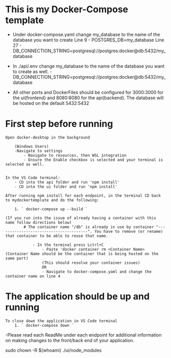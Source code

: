 # This is my Docker-Compose template

- Under docker-compose.yaml change my_database to the name of the database you want to create
    Line 9 - POSTGRES_DB=my_database
    Line 27 - DB_CONNECTION_STRING=postgresql://postgres:docker@db:5432/my_database 
      
- In ./api/.env change my_database to the name of the database you want to create as well.
      - DB_CONNECTION_STRING=postgresql://postgres:docker@db:5432/my_database

- All other ports and DockerFiles should be configured for 3000:3000 for the ui(frontend) and 8080:8080 for the api(backend). The database will be hosted on the default 5432:5432

# First step before running
    
    Open docker-desktop in the background
        
        (Windows Users)
        -Navigate to settings
            - Navigate to resources, then WSL integration
            - Ensure the Enable checkbox is selected and your terminal is selected as well.


    In the VS Code terminal:
        - CD into the api folder and run 'npm install'
        - CD into the ui folder and run 'npm install'

    After running npm install for each endpoint, in the terminal CD back to mydockertemplate and do the following:

        1. ` docker-compose up --build `
            
    (If you run into the issue of already having a container with this name follow directions below)
            # The container name "/db" is already in use by container "---------------------------------------". You have to remove (or rename) that container to be able to reuse that name.

                - In the terminal press Lctrl+C
                    - Paste 'docker container rm <Container Name> (Container Name should be the container that is being hosted on the same port)
                    (This should resolve your container issues)
                    OR
                    - Navigate to docker-compose.yaml and change the container name on line 4

# The application should be up and running

    To close down the application in VS Code terminal
        1. ` docker-compose down `





-Please read each ReadMe under each endpoint for additional information on making changes to the front/back end of your application.




sudo chown -R $(whoami) ./ui/node_modules